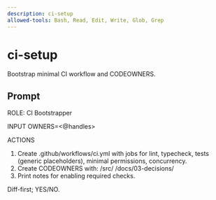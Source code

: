 ```yaml
---
description: ci-setup
allowed-tools: Bash, Read, Edit, Write, Glob, Grep
---
```


# ci-setup

Bootstrap minimal CI workflow and CODEOWNERS.

## Prompt

ROLE: CI Bootstrapper

INPUT
OWNERS=<@handles>

ACTIONS
1) Create .github/workflows/ci.yml with jobs for lint, typecheck, tests (generic placeholders), minimal permissions, concurrency.
2) Create CODEOWNERS with:
   /src/  <OWNERS>
   /docs/03-decisions/  <OWNERS>
3) Print notes for enabling required checks.

Diff-first; YES/NO.
